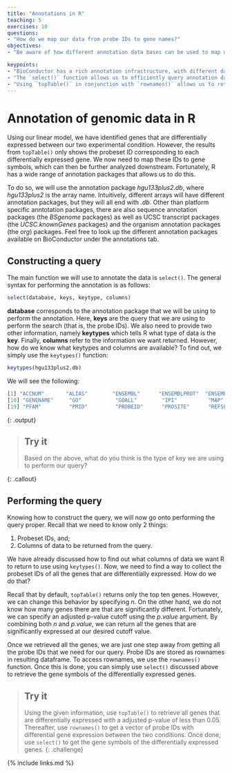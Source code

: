 ```yaml
---
title: "Annotations in R"
teaching: 5
exercises: 10
questions: 
- "How do we map our data from probe IDs to gene names?"
objectives:
- "Be aware of how different annotation data bases can be used to map different types of data." 

keypoints: 
- "BioConductor has a rich annotation infrastructure, with different data type being stored in different annotation packages."
- "The `select()` function allows us to efficiently query annotation databases."
- "Using `topTable()` in conjunction with `rownames()` allows us to retrieve all the probes which are differentially expressed between our experimental conditions." 
---
```


# Annotation of genomic data in R

Using our linear model, we have identified genes that are differentially expressed between
our two experimental condition. However, the results from `topTable()` only shows the
probeset ID corresponding to each differentially expressed gene. We now need to map these
IDs to gene symbols, which can then be further analyzed downstream. Fortunately, R has a
wide range of annotation packages that allows us to do this.

To do so, we will use the annotation package *hgu133plus2.db*, where *hgu133plus2* is the
array name. Intuitively, different arrays will have different annotation packages, but
they will all end with *.db*. Other than platform specific anntotation packages, there are
also sequence annotation packages (the *BSgenome* packages) as well as UCSC transcript
packages (the *UCSC.knownGenes* packages) and the organism annotation packages (the *org*)
packages. Feel free to look up the different annotation packages available on BioConductor
under the annotations tab.

## Constructing a query 

The main function we will use to annotate the data is `select()`. The general syntax for
performing the annotation is as follows:

```R
select(database, keys, keytype, columns)
```

**database** corresponds to the annotation package that we will be using to perform the
annotation. Here, **keys** are the query that we are using to perform the search (that is,
the probe IDs). We also need to provide two other information, namely **keytypes** which
tells R what type of data is the **key**. Finally, **columns** refer to the information we
want returned. However, how do we know what keytypes and columns are available? To find
out, we simply use the `keytypes()` function:

```R
keytypes(hgu133plus2.db)
```

We will see the following: 

```R
[1] "ACCNUM"       "ALIAS"        "ENSEMBL"      "ENSEMBLPROT"  "ENSEMBLTRANS" "ENTREZID"     "ENZYME"       "EVIDENCE"     "EVIDENCEALL" 
[10] "GENENAME"     "GO"           "GOALL"        "IPI"          "MAP"          "OMIM"         "ONTOLOGY"     "ONTOLOGYALL"  "PATH"        
[19] "PFAM"         "PMID"         "PROBEID"      "PROSITE"      "REFSEQ"       "SYMBOL"       "UCSCKG"       "UNIGENE"      "UNIPROT" 
```
{: .output}

> ## Try it
>
> Based on the above, what do you think is the type of key we are using to perform our query? 
> 
{: .callout}

## Performing the query

Knowing how to construct the query, we will now go onto performing the query proper. Recall that we need to know only 2 things:

1. Probeset IDs, and;
2. Columns of data to be returned from the query.

We have already discussed how to find out what columns of data we want R to return to use
using `keytypes()`. Now, we need to find a way to collect the probeset IDs of all the
genes that are differentially expressed. How do we do that?

Recall that by default, `topTable()` returns only the top ten genes. However, we can
change this behavior by specifying *n*. On the other hand, we do not know how many genes
there are that are significantly different. Fortunately, we can specify an adjusted
p-value cutoff using the *p.value* argument. By combining both *n* and *p.value*, we can
return all the genes that are significantly expressed at our desired cutoff value.

Once we retrieved all the genes, we are just one step away from getting all the probe IDs
that we need for our query. Probe IDs are stored as rownames in resulting dataframe. To
access rownames, we use the `rownames()` function. Once this is done, you can simply use
`select()` discussed above to retrieve the gene symbols of the differentially expressed
genes.

>## Try it
> 
> Using the given information, use `topTable()` to retrieve all genes that are
> differentially expressed with a adjusted p-value of less than 0.05. Thereafter, use
> `rownames()` to get a vector of probe IDs with differential gene expression between the
> two conditions. Once done, use `select()` to get the gene symbols of the differentially
> expressed genes.
{: .challenge}


{% include links.md %}
